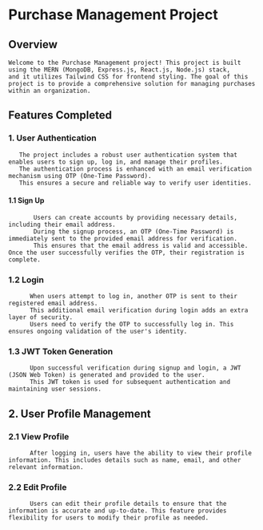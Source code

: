 # Purchase Management Project

## Overview
    Welcome to the Purchase Management project! This project is built using the MERN (MongoDB, Express.js, React.js, Node.js) stack, 
    and it utilizes Tailwind CSS for frontend styling. The goal of this project is to provide a comprehensive solution for managing purchases within an organization.
    
## Features Completed
### 1. User Authentication
       The project includes a robust user authentication system that enables users to sign up, log in, and manage their profiles.
       The authentication process is enhanced with an email verification mechanism using OTP (One-Time Password).
       This ensures a secure and reliable way to verify user identities.
  #### 1.1 Sign Up
           Users can create accounts by providing necessary details, including their email address. 
           During the signup process, an OTP (One-Time Password) is immediately sent to the provided email address for verification.
           This ensures that the email address is valid and accessible. Once the user successfully verifies the OTP, their registration is complete.
  ### 1.2 Login
          When users attempt to log in, another OTP is sent to their registered email address.
          This additional email verification during login adds an extra layer of security.
          Users need to verify the OTP to successfully log in. This ensures ongoing validation of the user's identity.
  ### 1.3 JWT Token Generation
          Upon successful verification during signup and login, a JWT (JSON Web Token) is generated and provided to the user.
          This JWT token is used for subsequent authentication and maintaining user sessions.

 ## 2. User Profile Management
  ### 2.1 View Profile
          After logging in, users have the ability to view their profile information. This includes details such as name, email, and other relevant information.

  ### 2.2 Edit Profile
          Users can edit their profile details to ensure that the information is accurate and up-to-date. This feature provides flexibility for users to modify their profile as needed.
